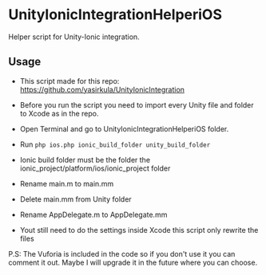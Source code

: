 # UnityIonicIntegrationHelperiOS

Helper script for Unity-Ionic integration.

  

## Usage

- This script made for this repo: https://github.com/yasirkula/UnityIonicIntegration

- Before you run the script you need to import every Unity file and folder to Xcode as in the repo.

- Open Terminal and go to UnityIonicIntegrationHelperiOS folder.

- Run `php ios.php ionic_build_folder unity_build_folder`

- Ionic build folder must be the folder the ionic_project/platform/ios/ionic_project folder

- Rename main.m to main.mm
- Delete main.mm from Unity folder

- Rename AppDelegate.m to AppDelegate.mm
- Yout still need to do the settings inside Xcode this script only rewrite the files

P.S: The Vuforia is included in the code so if you don't use it you can comment it out. Maybe I will upgrade it in the future where you can choose.
